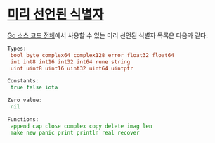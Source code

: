 # [미리 선언된 식별자](#predeclared-identifiers)

[Go 소스 코드 전체](/Blocks/)에서 사용할 수 있는 미리 선언된 식별자 목록은 다음과 같다:

```go
Types:
 bool byte complex64 complex128 error float32 float64
 int int8 int16 int32 int64 rune string
 uint uint8 uint16 uint32 uint64 uintptr

Constants:
 true false iota

Zero value:
 nil

Functions:
 append cap close complex copy delete imag len
 make new panic print println real recover
```
